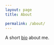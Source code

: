 ```yaml
---
layout: page
title: About

permalink: /about/
---
```


A short [bio][bio] about me.


[bio]: http://www.thisismikekane.com/bio_hardy.php
